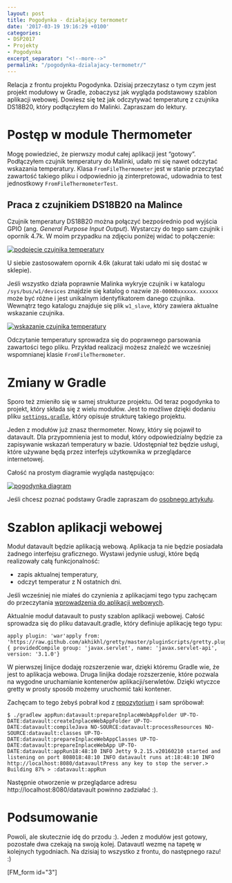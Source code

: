 ```yaml
---
layout: post
title: Pogodynka - działający termometr
date: '2017-03-19 19:16:29 +0100'
categories:
- DSP2017
- Projekty
- Pogodynka
excerpt_separator: "<!--more-->"
permalink: "/pogodynka-dzialajacy-termometr/"
---
```

Relacja z frontu projektu Pogodynka. Dzisiaj przeczytasz o tym czym jest projekt modułowy w Gradle, zobaczysz jak wygląda podstawowy szablon aplikacji webowej. Dowiesz się też jak odczytywać temperaturę z czujnika DS18B20, który podłączyłem do Malinki. Zapraszam do lektury.

# Postęp w module Thermometer
  
Mogę powiedzieć, że pierwszy moduł całej aplikacji jest “gotowy”. Podłączyłem czujnik temperatury do Malinki, udało mi się nawet odczytać wskazania temperatury. Klasa `FromFileThermometer` jest w stanie przeczytać zawartość takiego pliku i odpowiednio ją zinterpretować, udowadnia to test jednostkowy `FromFileThermometerTest`.
## Praca z czujnikiem DS18B20 na Malince
  
Czujnik temperatury DS18B20 można połączyć bezpośrednio pod wyjścia GPIO (ang. _General Purpose Input Output_). Wystarczy do tego sam czujnik i opornik 4.7k. W moim przypadku na zdjęciu poniżej widać to połączenie:

[![podpięcie czujnika temperatury](http://www.samouczekprogramisty.pl/wp-content/uploads/2017/03/raspberry_pi_polaczenie-225x300.jpg)](http://www.samouczekprogramisty.pl/wp-content/uploads/2017/03/raspberry_pi_polaczenie.jpg)

U siebie zastosowałem opornik 4.6k (akurat taki udało mi się dostać w sklepie).

Jeśli wszystko działa poprawnie Malinka wykryje czujnik i w katalogu `/sys/bus/w1/devices` znajdzie się katalog o nazwie `28-00000xxxxxx`. `xxxxxx` może być różne i jest unikalnym identyfikatorem danego czujnika. Wewnątrz tego katalogu znajduje się plik `w1_slave`, który zawiera aktualne wskazanie czujnika.

[![wskazanie czujnika temperatury](http://www.samouczekprogramisty.pl/wp-content/uploads/2017/03/raspberry_pi_temperature-300x180.png)](http://www.samouczekprogramisty.pl/wp-content/uploads/2017/03/raspberry_pi_temperature.png)

Odczytanie temperatury sprowadza się do poprawnego parsowania zawartości tego pliku. Przykład realizacji możesz znaleźć we wcześniej wspomnianej klasie `FromFileThermometer`.

# Zmiany w Gradle
  
Sporo też zmieniło się w samej strukturze projektu. Od teraz pogodynka to projekt, który składa się z wielu modułów. Jest to możliwe dzięki dodaniu pliku [`settings.gradle`](https://github.com/SamouczekProgramisty/Pogodynka/blob/master/settings.gradle), który opisuje strukturę takiego projektu.

Jeden z modułów już znasz thermometer. Nowy, który się pojawił to datavault. Dla przypomnienia jest to moduł, który odpowiedzialny będzie za zapisywanie wskazań temperatury w bazie. Udostępniał też będzie usługi, które używane będą przez interfejs użytkownika w przeglądarce internetowej.

Całość na prostym diagramie wygląda następująco:

[![pogodynka diagram](http://www.samouczekprogramisty.pl/wp-content/uploads/2017/03/diagram_pogodynka-300x127.jpg)](http://www.samouczekprogramisty.pl/wp-content/uploads/2017/03/diagram_pogodynka.jpg)

Jeśli chcesz poznać podstawy Gradle zapraszam do [osobnego artykułu](http://www.samouczekprogramisty.pl/wstep-do-gradle/).

# Szablon aplikacji webowej
  
Moduł datavault będzie aplikacją webową. Aplikacja ta nie będzie posiadała żadnego interfejsu graficznego. Wystawi jedynie usługi, które będą realizowały całą funkcjonalność:
- zapis aktualnej temperatury,
- odczyt temperatur z N ostatnich dni.
  
  
Jeśli wcześniej nie miałeś do czynienia z aplikacjami tego typu zachęcam do przeczytania [wprowadzenia do aplikacji webowych](http://www.samouczekprogramisty.pl/wprowadzenie-do-aplikacji-webowych/).

Aktualnie moduł datavault to pusty szablon aplikacji webowej. Całość sprowadza się do pliku datavault.gradle, który definiuje aplikację tego typu:

    apply plugin: 'war'apply from: 'https://raw.github.com/akhikhl/gretty/master/pluginScripts/gretty.plugin'dependencies { providedCompile group: 'javax.servlet', name: 'javax.servlet-api', version: '3.1.0'}

  
W pierwszej linijce dodaję rozszerzenie war, dzięki któremu Gradle wie, że jest to aplikacja webowa. Druga linijka dodaje rozszerzenie, które pozwala na wygodne uruchamianie kontenerów aplikacji/serwletów. Dzięki wtyczce gretty w prosty sposób możemy uruchomić taki kontener.

Zachęcam to tego żebyś pobrał kod z [repozytorium](https://github.com/SamouczekProgramisty/Pogodynka) i sam spróbował:

    $ ./gradlew appRun:datavault:prepareInplaceWebAppFolder UP-TO-DATE:datavault:createInplaceWebAppFolder UP-TO-DATE:datavault:compileJava NO-SOURCE:datavault:processResources NO-SOURCE:datavault:classes UP-TO-DATE:datavault:prepareInplaceWebAppClasses UP-TO-DATE:datavault:prepareInplaceWebApp UP-TO-DATE:datavault:appRun18:48:10 INFO Jetty 9.2.15.v20160210 started and listening on port 808018:48:10 INFO datavault runs at:18:48:10 INFO http://localhost:8080/datavaultPress any key to stop the server.> Building 87% > :datavault:appRun

  
Następnie otworzenie w przeglądarce adresu http://localhost:8080/datavault powinno zadziałać :).
# Podsumowanie
  
Powoli, ale skutecznie idę do przodu :). Jeden z modułów jest gotowy, pozostałe dwa czekają na swoją kolej. Datavautl wezmę na tapetę w kolejnych tygodniach. Na dzisiaj to wszystko z frontu, do następnego razu! :)

[FM\_form id="3"]

